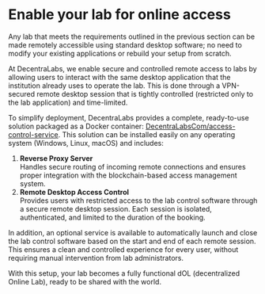# Enable your lab for online access

Any lab that meets the requirements outlined in the previous section can be made remotely accessible using standard desktop software; no need to modify your existing applications or rebuild your setup from scratch.

At DecentraLabs, we enable secure and controlled remote access to labs by allowing users to interact with the same desktop application that the institution already uses to operate the lab. This is done through a VPN-secured remote desktop session that is tightly controlled (restricted only to the lab application) and time-limited.

To simplify deployment, DecentraLabs provides a complete, ready-to-use solution packaged as a Docker container: [DecentraLabsCom/access-control-service](https://github.com/DecentraLabsCom/access-control-service). This solution can be installed easily on any operating system (Windows, Linux, macOS) and includes:

1. **Reverse Proxy Server**\
   Handles secure routing of incoming remote connections and ensures proper integration with the blockchain-based access management system.
2. **Remote Desktop Access Control**\
   Provides users with restricted access to the lab control software through a secure remote desktop session. Each session is isolated, authenticated, and limited to the duration of the booking.

In addition, an optional service is available to automatically launch and close the lab control software based on the start and end of each remote session. This ensures a clean and controlled experience for every user, without requiring manual intervention from lab administrators.

With this setup, your lab becomes a fully functional dOL (decentralized Online Lab), ready to be shared with the world.
